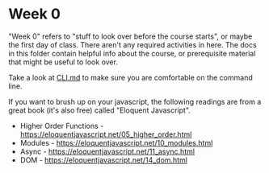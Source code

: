 # Week 0

"Week 0" refers to "stuff to look over before the course starts", or maybe the first day of class. There aren't any required activities in here. The docs in this folder contain helpful info about the course, or prerequisite material that might be useful to look over.

Take a look at [CLI.md](./CLI.md) to make sure you are comfortable on the command line.

If you want to brush up on your javascript, the following readings are from a great book (it's also free) called "Eloquent Javascript".

- Higher Order Functions - https://eloquentjavascript.net/05_higher_order.html
- Modules - https://eloquentjavascript.net/10_modules.html
- Async - https://eloquentjavascript.net/11_async.html
- DOM - https://eloquentjavascript.net/14_dom.html
